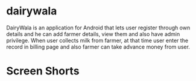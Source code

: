 # dairywala
DairyWala is an application for Android that lets user register through own details and he can add farmer details, view them and also have admin privilege. When user collects milk from farmer, at that time user enter the record in billing page and also farmer can take advance money from user.
# Screen Shorts

